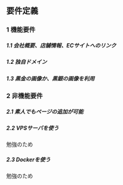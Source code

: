 要件定義
--
### 1  機能要件
##### 1.1  会社概要、店舗情報、ECサイトへのリンク
##### 1.2  独自ドメイン
##### 1.3  黒金の画像か、黒銀の画像を利用

### 2  非機能要件
##### 2.1  素人でもページの追加が可能
##### 2.2  VPSサーバを使う
勉強のため
##### 2.3  Dockerを使う
勉強のため
